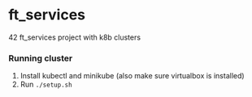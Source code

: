# ft_services
42 ft_services project with k8b clusters

### Running cluster
1. Install kubectl and minikube (also make sure virtualbox is installed)
2. Run ```./setup.sh```
